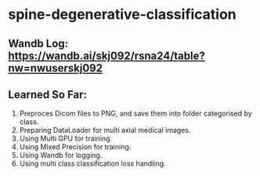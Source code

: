 # spine-degenerative-classification

## Wandb Log: https://wandb.ai/skj092/rsna24/table?nw=nwuserskj092



## Learned So Far:

1. Preproces Dicom files to PNG, and save them into folder categorised by class.
2. Preparing DataLoader for multi axial medical images.
3. Using Multi GPU for training.
4. Using Mixed Precision for training.
5. Using Wandb for logging.
6. Using multi class classification loss handling.
